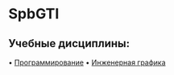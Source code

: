 # SpbGTI
## Учебные дисциплины:

• [Программирование](https://github.com/DayMan902/SpbGTI/blob/main/Files/Programming.md)
• [Инженерная графика]()

